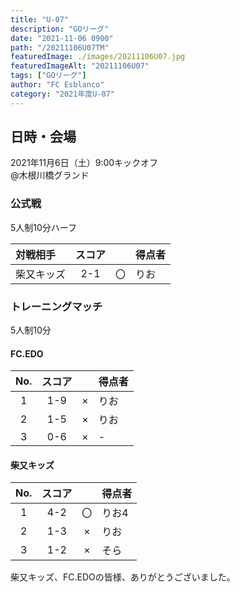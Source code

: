 ```yaml
---
title: "U-07"
description: "GOリーグ"
date: "2021-11-06 0900"
path: "/20211106U07TM"
featuredImage: ./images/20211106U07.jpg
featuredImageAlt: "20211106U07"
tags: ["GOリーグ"]
author: "FC Esblanco"
category: "2021年度U-07"
---
```


## 日時・会場

2021年11月6日（土）9:00キックオフ<br>
@木根川橋グランド

### 公式戦
5人制10分ハーフ

| 対戦相手| スコア |   | 得点者  |
|:----|:------:|:-:|:--------|
| 柴又キッズ | 2-1 | 〇 |りお|

### トレーニングマッチ
5人制10分

#### FC.EDO
| No.| スコア |   | 得点者  |
|:--:|:------:|:-:|:--------|
| 1  | 1-9 | × |りお|
| 2  | 1-5 | × |りお|
| 3  | 0-6 | × |-|

#### 柴又キッズ
| No.| スコア |   | 得点者  |
|:--:|:------:|:-:|:--------|
| 1  | 4-2 | 〇 |りお4|
| 2  | 1-3 | × |りお|
| 3  | 1-2 | × |そら|

柴又キッズ、FC.EDOの皆様、ありがとうございました。